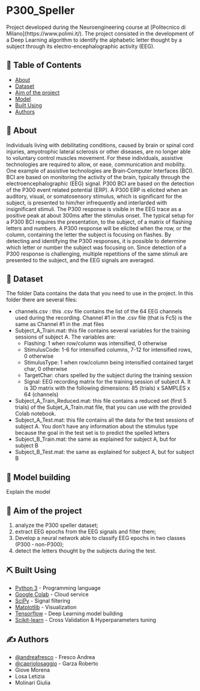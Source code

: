 # P300_Speller
<p align="left"> Project developed during the Neuroengineering course at [Politecnico di Milano](https://www.polimi.it/). The project consisted in the development of a Deep Learning algorithm to identify the alphabetic letter thought by a subject through its electro-encephalographic activity (EEG).
    <br> 
</p>

## 📝 Table of Contents
- [About](#about)
- [Dataset](#data)
- [Aim of the project](#aim)
- [Model](#Model)
- [Built Using](#built_using)
- [Authors](#authors)

## 🧐 About <a name = "about"></a>
Individuals living with debilitating conditions, caused by brain or spinal cord injuries, amyotrophic lateral sclerosis or other diseases, are no longer able to voluntary control muscles movement. For these individuals, assistive technologies are required to allow, or ease, communication and mobility. One example of assistive technologies are Brain‐Computer Interfaces (BCI). BCI are based on monitoring the activity of the brain, typically through the electroencephalographic (EEG) signal. P300 BCI are based on the detection of the P300 event related potential (ERP). A P300 ERP is elicited when an auditory, visual, or somatosensory stimulus, which is significant for the subject, is
presented to him/her infrequently and interlarded with insignificant stimuli. The P300 response is visible in the EEG trace as a positive peak at about 300ms after the stimulus onset. The typical setup for a P300 BCI requires the presentation, to the subject, of a matrix of flashing letters and numbers. A P300 response will be elicited when the row, or the column, containing the letter the subject is focusing on flashes. By detecting and identifying the P300 responses, it is possible to determine
which letter or number the subject was focusing on. Since detection of a P300 response is challenging, multiple repetitions of the same stimuli are presented to the subject, and the EEG signals are averaged.

## 💾 Dataset <a name = "data"></a>

The folder Data contains the data that you need to use in the project. In this folder there are several files:
- channels.csv : this .csv file contains the list of the 64 EEG channels used during the recording. Channel #1 in the .csv file (that is Fc5) is the same as Channel #1 in the .mat files
- Subject_A_Train.mat: this file contains several variables for the training sessions of subject A. The variables are:
  - Flashing: 1 when row/column was intensified, 0 otherwise
  - StimulusCode: 1-6 for intensified columns, 7-12 for intensified rows, 0 otherwise
  - StimulusType: 1 when row/column being intensified contained target char, 0 otherwise
  - TargetChar: chars spelled by the subject during the training session
  - Signal: EEG recording matrix for the training session of subject A. It is 3D matrix with the following dimensions: 85 (trials) x SAMPLES x 64 (channels)
- Subject_A_Train_Reduced.mat: this file contains a reduced set (first 5 trials) of the Subjet_A_Train.mat file, that you can use with the provided Colab notebook.
- Subject_A_Test.mat: this file contains all the data for the test sessions of subject A. You don’t have any information about the stimulus type because the goal in the test set is to predict the spelled letters
- Subject_B_Train.mat: the same as explained for subject A, but for subject B
- Subject_B_Test.mat: the same as explained for subject A, but for subject B

## 🔧 Model building <a name = "model"></a>
Explain the model

## 🚀 Aim of the project <a name = "aim"></a>
1) analyze the P300 speller dataset; 
2) extract EEG epochs from the EEG signals and filter them; 
3) Develop a neural network able to classify EEG epochs in two classes (P300 ‐ non-P300); 
4) detect the letters thought by the subjects during the test. 

## ⛏️ Built Using <a name = "built_using"></a>
- [Python 3](https://www.python.org/) - Programming language
- [Google Colab](https://colab.research.google.com/) - Cloud service
- [SciPy](https://www.scipy.org/) - Signal filtering
- [Matplotlib](https://matplotlib.org/) - Visualization
- [Tensorflow](https://www.tensorflow.org/) - Deep Learning model building
- [Scikit-learn](https://scikit-learn.org/stable/index.html) - Cross Validation & Hyperparameters tuning

## ✍️ Authors <a name = "authors"></a>
- [@andreafresco](https://github.com/andreafresco) - Fresco Andrea
- [@capriolosaggio](https://github.com/CaprioloSaggio) - Garza Roberto
- Giove Morena
- Losa Letizia
- Molinari Giulia
